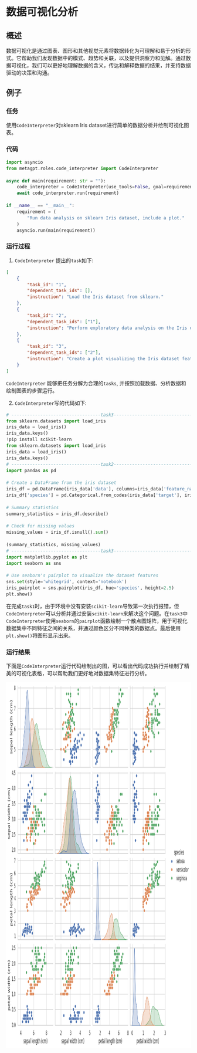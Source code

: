 # 数据可视化分析
## 概述
数据可视化是通过图表、图形和其他视觉元素将数据转化为可理解和易于分析的形式。它帮助我们发现数据中的模式、趋势和关联，以及提供洞察力和见解。通过数据可视化，我们可以更好地理解数据的含义，传达和解释数据的结果，并支持数据驱动的决策和沟通。
## 例子 
### 任务
使用`CodeInterpreter`对sklearn Iris dataset进行简单的数据分析并绘制可视化图表。
### 代码
```python
import asyncio
from metagpt.roles.code_interpreter import CodeInterpreter

async def main(requirement: str = ""):
    code_interpreter = CodeInterpreter(use_tools=False, goal=requirement)
    await code_interpreter.run(requirement)

if __name__ == "__main__":
    requirement = (
        "Run data analysis on sklearn Iris dataset, include a plot."
    )
    asyncio.run(main(requirement))
```
### 运行过程
1. `CodeInterpreter` 提出的`task`如下:
```json
[
    {
        "task_id": "1",
        "dependent_task_ids": [],
        "instruction": "Load the Iris dataset from sklearn."
    },
    {
        "task_id": "2",
        "dependent_task_ids": ["1"],
        "instruction": "Perform exploratory data analysis on the Iris dataset."
    },
    {
        "task_id": "3",
        "dependent_task_ids": ["2"],
        "instruction": "Create a plot visualizing the Iris dataset features."
    }
]
```
`CodeInterpreter` 能够把任务分解为合理的`tasks`, 并按照加载数据、分析数据和绘制图表的步骤运行。

2. `CodeInterpreter`写的代码如下:
```python
# ----------------------------------task3------------------------------------
from sklearn.datasets import load_iris
iris_data = load_iris()
iris_data.keys()
!pip install scikit-learn
from sklearn.datasets import load_iris
iris_data = load_iris()
iris_data.keys()
# ----------------------------------task2------------------------------------
import pandas as pd

# Create a DataFrame from the iris dataset
iris_df = pd.DataFrame(iris_data['data'], columns=iris_data['feature_names'])
iris_df['species'] = pd.Categorical.from_codes(iris_data['target'], iris_data['target_names'])

# Summary statistics
summary_statistics = iris_df.describe()

# Check for missing values
missing_values = iris_df.isnull().sum()

(summary_statistics, missing_values)
# ----------------------------------task3------------------------------------
import matplotlib.pyplot as plt
import seaborn as sns

# Use seaborn's pairplot to visualize the dataset features
sns.set(style='whitegrid', context='notebook')
iris_pairplot = sns.pairplot(iris_df, hue='species', height=2.5)
plt.show()
```
在完成`task1`时，由于环境中没有安装`scikit-learn`导致第一次执行报错，但`CodeInterpreter`可以分析并通过安装`scikit-learn`来解决这个问题。在`task3`中`CodeInterpreter`使用`seaborn`的`pairplot`函数绘制一个散点图矩阵，用于可视化数据集中不同特征之间的关系，并通过颜色区分不同种类的数据点。最后使用`plt.show()`将图形显示出来。
### 运行结果
下面是`CodeInterpreter`运行代码绘制出的图，可以看出代码成功执行并绘制了精美的可视化表格，可以帮助我们更好地对数据集特征进行分析。
<div align=center>
<img src="../../../../../public/image/guide/use_cases/CodeInterpreter/output.png" width="1000" height="1000"> 
</div>
